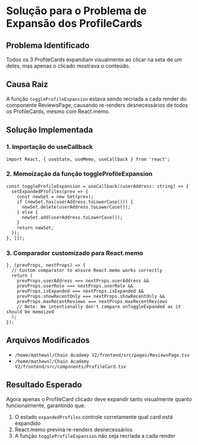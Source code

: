 # Solução para o Problema de Expansão dos ProfileCards

## Problema Identificado
Todos os 3 ProfileCards expandiam visualmente ao clicar na seta de um deles, mas apenas o clicado mostrava o conteúdo.

## Causa Raiz
A função `toggleProfileExpansion` estava sendo recriada a cada render do componente ReviewsPage, causando re-renders desnecessários de todos os ProfileCards, mesmo com React.memo.

## Solução Implementada

### 1. Importação do useCallback
```tsx
import React, { useState, useMemo, useCallback } from 'react';
```

### 2. Memoização da função toggleProfileExpansion
```tsx
const toggleProfileExpansion = useCallback((userAddress: string) => {
  setExpandedProfiles(prev => {
    const newSet = new Set(prev);
    if (newSet.has(userAddress.toLowerCase())) {
      newSet.delete(userAddress.toLowerCase());
    } else {
      newSet.add(userAddress.toLowerCase());
    }
    return newSet;
  });
}, []);
```

### 3. Comparador customizado para React.memo
```tsx
}, (prevProps, nextProps) => {
  // Custom comparator to ensure React.memo works correctly
  return (
    prevProps.userAddress === nextProps.userAddress &&
    prevProps.userRole === nextProps.userRole &&
    prevProps.isExpanded === nextProps.isExpanded &&
    prevProps.showRecentOnly === nextProps.showRecentOnly &&
    prevProps.maxRecentReviews === nextProps.maxRecentReviews
    // Note: We intentionally don't compare onToggleExpanded as it should be memoized
  );
});
```

## Arquivos Modificados
- `/home/mathewsl/Chain Academy V2/frontend/src/pages/ReviewsPage.tsx`
- `/home/mathewsl/Chain Academy V2/frontend/src/components/ProfileCard.tsx`

## Resultado Esperado
Agora apenas o ProfileCard clicado deve expandir tanto visualmente quanto funcionalmente, garantindo que:
1. O estado `expandedProfiles` controle corretamente qual card está expandido
2. React.memo previna re-renders desnecessários
3. A função `toggleProfileExpansion` não seja recriada a cada render
